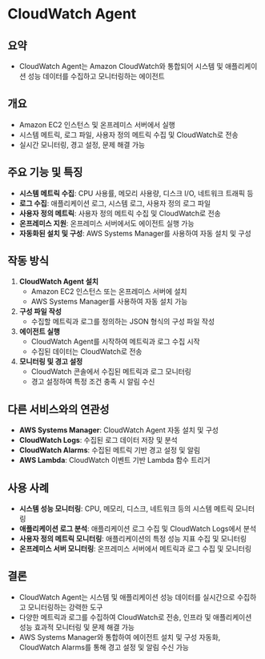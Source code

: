# CloudWatch Agent

## 요약
- CloudWatch Agent는 Amazon CloudWatch와 통합되어 시스템 및 애플리케이션 성능 데이터를 수집하고 모니터링하는 에이전트

## 개요
- Amazon EC2 인스턴스 및 온프레미스 서버에서 실행
- 시스템 메트릭, 로그 파일, 사용자 정의 메트릭 수집 및 CloudWatch로 전송
- 실시간 모니터링, 경고 설정, 문제 해결 가능

## 주요 기능 및 특징
- **시스템 메트릭 수집**: CPU 사용률, 메모리 사용량, 디스크 I/O, 네트워크 트래픽 등
- **로그 수집**: 애플리케이션 로그, 시스템 로그, 사용자 정의 로그 파일
- **사용자 정의 메트릭**: 사용자 정의 메트릭 수집 및 CloudWatch로 전송
- **온프레미스 지원**: 온프레미스 서버에서도 에이전트 실행 가능
- **자동화된 설치 및 구성**: AWS Systems Manager를 사용하여 자동 설치 및 구성

## 작동 방식
1. **CloudWatch Agent 설치**
   - Amazon EC2 인스턴스 또는 온프레미스 서버에 설치
   - AWS Systems Manager를 사용하여 자동 설치 가능
2. **구성 파일 작성**
   - 수집할 메트릭과 로그를 정의하는 JSON 형식의 구성 파일 작성
3. **에이전트 실행**
   - CloudWatch Agent를 시작하여 메트릭과 로그 수집 시작
   - 수집된 데이터는 CloudWatch로 전송
4. **모니터링 및 경고 설정**
   - CloudWatch 콘솔에서 수집된 메트릭과 로그 모니터링
   - 경고 설정하여 특정 조건 충족 시 알림 수신

## 다른 서비스와의 연관성
- **AWS Systems Manager**: CloudWatch Agent 자동 설치 및 구성
- **CloudWatch Logs**: 수집된 로그 데이터 저장 및 분석
- **CloudWatch Alarms**: 수집된 메트릭 기반 경고 설정 및 알림
- **AWS Lambda**: CloudWatch 이벤트 기반 Lambda 함수 트리거

## 사용 사례
- **시스템 성능 모니터링**: CPU, 메모리, 디스크, 네트워크 등의 시스템 메트릭 모니터링
- **애플리케이션 로그 분석**: 애플리케이션 로그 수집 및 CloudWatch Logs에서 분석
- **사용자 정의 메트릭 모니터링**: 애플리케이션의 특정 성능 지표 수집 및 모니터링
- **온프레미스 서버 모니터링**: 온프레미스 서버에서 메트릭과 로그 수집 및 모니터링

## 결론
- CloudWatch Agent는 시스템 및 애플리케이션 성능 데이터를 실시간으로 수집하고 모니터링하는 강력한 도구
- 다양한 메트릭과 로그를 수집하여 CloudWatch로 전송, 인프라 및 애플리케이션 성능 효과적 모니터링 및 문제 해결 가능
- AWS Systems Manager와 통합하여 에이전트 설치 및 구성 자동화, CloudWatch Alarms를 통해 경고 설정 및 알림 수신 가능